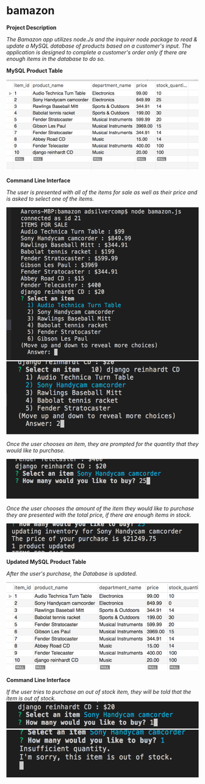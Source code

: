 # bamazon

**Project Description**

*The Bamazon app utilizes node.Js and the inquirer node package to read & update  a MySQL database of products based on a customer's input.*
*The application is designed to complete a customer's order only if there are enough items in the database to do so.*





**MySQL Product Table**

![Image 1 of Product Table](images/productTable1.png)



**Command Line Interface**

*The user is presented with all of the items for sale as well as their price and is asked to select one of the items.*

![Image 1 of initial User Prompt](images/commandLine1.png)
![Image 2 of initial User Prompt](images/commandLine2.png)

*Once the user chooses an item, they are prompted for the quantity that they would like to purchase.*

![Image of second user prompt](images/commandLine3.png)

*Once the user chooses the amount of the item they would like to purchase they are presented with the total price, if there are enough items in stock.*

![Image of command line displaying the total price](images/commandLine4.png)





**Updated MySQL Product Table**

*After the user's purchase, the Database is updated.*

![image 2 of Product Table](images/productTable2.png)





**Command Line Interface**

*If the user tries to purchase an out of stock item, they will be told that the item is out of stock.*
![Out of stock image 1](images/commandLine5.png)
![Out of stock image 2](images/commandLine6.png)
